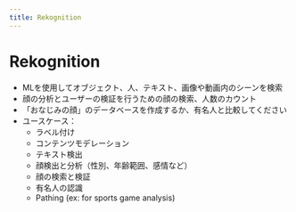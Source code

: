 ```yaml
---
title: Rekognition
---
```


# Rekognition

- MLを使用してオブジェクト、人、テキスト、画像や動画内のシーンを検索
- 顔の分析とユーザーの検証を行うための顔の検索、人数のカウント
- 「おなじみの顔」のデータベースを作成するか、有名人と比較してください
- ユースケース：
  - ラベル付け
  - コンテンツモデレーション
  - テキスト検出
  - 顔検出と分析（性別、年齢範囲、感情など）
  - 顔の検索と検証
  - 有名人の認識
  - Pathing (ex: for sports game analysis)
